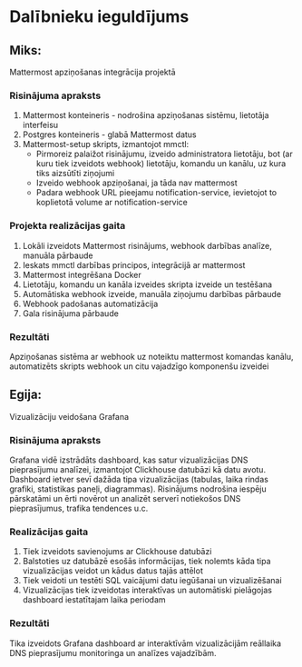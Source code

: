 # Dalībnieku ieguldījums
## Miks:
Mattermost apziņošanas integrācija projektā
### Risinājuma apraksts
1. Mattermost konteineris - nodrošina apziņošanas sistēmu, lietotāja interfeisu
2. Postgres konteineris - glabā Mattermost datus
3. Mattermost-setup skripts, izmantojot mmctl:
    * Pirmoreiz palaižot risinājumu, izveido administratora lietotāju, bot (ar kuru tiek izveidots webhook) lietotāju, komandu un kanālu, uz kura tiks aizsūtīti ziņojumi
    * Izveido webhook apziņošanai, ja tāda nav mattermost
    * Padara webhook URL pieejamu notification-service, ievietojot to koplietotā volume ar notification-service
### Projekta realizācijas gaita
1. Lokāli izveidots Mattermost risinājums, webhook darbības analīze, manuāla pārbaude
2. Ieskats mmctl darbības principos, integrācijā ar mattermost
3. Mattermost integrēšana Docker
4. Lietotāju, komandu un kanāla izveides skripta izveide un testēšana
5. Automātiska webhook izveide, manuāla ziņojumu darbības pārbaude
6. Webhook padošanas automatizācija
7. Gala risinājuma pārbaude
### Rezultāti
Apziņošanas sistēma ar webhook uz noteiktu mattermost komandas kanālu, automatizēts skripts webhook un citu vajadzīgo komponenšu izveidei

## Egija:
Vizualizāciju veidošana Grafana
### Risinājuma apraksts
Grafana vidē izstrādāts dashboard, kas satur vizualizācijas DNS pieprasījumu analīzei, izmantojot Clickhouse datubāzi kā datu avotu. Dashboard ietver sevī dažāda tipa vizualizācijas (tabulas, laika rindas grafiki, statistikas paneļi, diagrammas). Risinājums nodrošina iespēju pārskatāmi un ērti novērot un analizēt serverī notiekošos DNS pieprasījumus, trafika tendences u.c.   
### Realizācijas gaita
1. Tiek izveidots savienojums ar Clickhouse datubāzi
2. Balstoties uz datubāzē esošās informācijas, tiek nolemts kāda tipa vizualizācijas veidot un kādus datus tajās attēlot
3. Tiek veidoti un testēti SQL vaicājumi datu iegūšanai un vizualizēšanai
4. Vizualizācijas tiek izveidotas interaktīvas un automātiski pielāgojas dashboard iestatītajam laika periodam 
### Rezultāti
Tika izveidots Grafana dashboard ar interaktīvām vizualizācijām reāllaika DNS pieprasījumu monitoringa un analīzes vajadzībām. 
